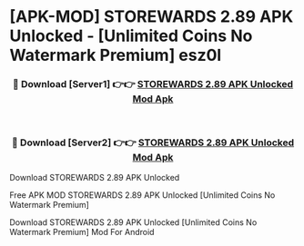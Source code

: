 # [APK-MOD] STOREWARDS 2.89 APK Unlocked - [Unlimited Coins No Watermark Premium] esz0l



<div align="center">
<h3>🔴 Download [Server1] 👉👉 <a href="https://momento.my/?title=STOREWARDS_2.89_APK_Unlocked">STOREWARDS 2.89 APK Unlocked Mod Apk</a></h3><br>

<h3>🔴 Download [Server2] 👉👉 <a href="https://momento.my/?title=STOREWARDS_2.89_APK_Unlocked">STOREWARDS 2.89 APK Unlocked Mod Apk</a></h3>
</div>



Download STOREWARDS 2.89 APK Unlocked 

Free APK MOD STOREWARDS 2.89 APK Unlocked [Unlimited Coins No Watermark Premium]

Download STOREWARDS 2.89 APK Unlocked [Unlimited Coins No Watermark Premium] Mod For Android
